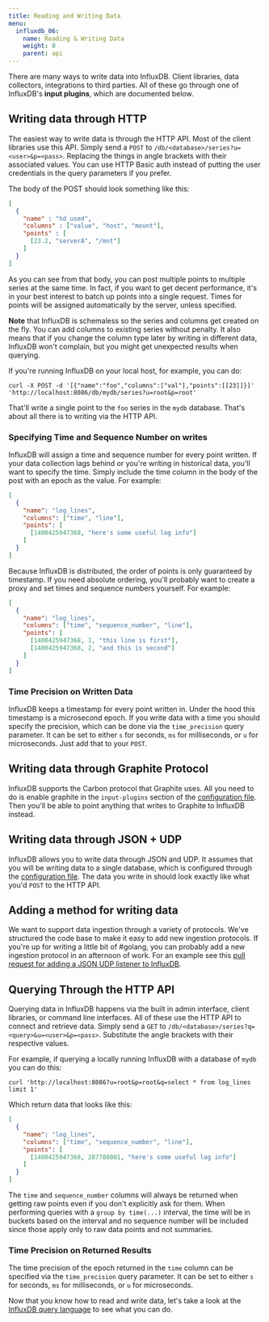 ```yaml
---
title: Reading and Writing Data
menu:
  influxdb_06:
    name: Reading & Writing Data
    weight: 0
    parent: api
---
```


There are many ways to write data into InfluxDB.
Client libraries, data collectors, integrations to third parties.
All of these go through one of InfluxDB's **input plugins**, which are documented below.

## Writing data through HTTP

The easiest way to write data is through the HTTP API.
Most of the client libraries use this API.
Simply send a `POST` to `/db/<database>/series?u=<user>&p=<pass>`.
Replacing the things in angle brackets with their associated values.
You can use HTTP Basic auth instead of putting the user credentials in the query parameters if you prefer.

The body of the POST should look something like this:

```json
[
  {
    "name" : "hd_used",
    "columns" : ["value", "host", "mount"],
    "points" : [
      [23.2, "serverA", "/mnt"]
    ]
  }
]
```

As you can see from that body, you can post multiple points to multiple series at the same time.
In fact, if you want to get decent performance, it's in your best interest to batch up points into a single request.
Times for points will be assigned automatically by the server, unless specified.

**Note** that InfluxDB is schemaless so the series and columns get created on the fly.
You can add columns to existing series without penalty.
It also means that if you change the column type later by writing in different data, InfluxDB won't complain, but you might get unexpected results when querying.

If you're running InfluxDB on your local host, for example, you can do:

```
curl -X POST -d '[{"name":"foo","columns":["val"],"points":[[23]]}]' 'http://localhost:8086/db/mydb/series?u=root&p=root'
```

That'll write a single point to the `foo` series in the `mydb` database.
That's about all there is to writing via the HTTP API.

### Specifying Time and Sequence Number on writes

InfluxDB will assign a time and sequence number for every point written.
If your data collection lags behind or you're writing in historical data, you'll want to specify the time.
Simply include the time column in the body of the post with an epoch as the value.
For example:

```json
[
  {
    "name": "log_lines",
    "columns": ["time", "line"],
    "points": [
      [1400425947368, "here's some useful log info"]
    ]
  }
]
```

Because InfluxDB is distributed, the order of points is only guaranteed by timestamp.
If you need absolute ordering, you'll probably want to create a proxy and set times and sequence numbers yourself.
For example:

```json
[
  {
    "name": "log_lines",
    "columns": ["time", "sequence_number", "line"],
    "points": [
      [1400425947368, 1, "this line is first"],
      [1400425947368, 2, "and this is second"]
    ]
  }
]
```

### Time Precision on Written Data

InfluxDB keeps a timestamp for every point written in.
Under the hood this timestamp is a microsecond epoch.
If you write data with a time you should specify the precision, which can be done via the `time_precision` query parameter.
It can be set to either `s` for seconds, `ms` for milliseconds, or `u` for microseconds.
Just add that to your `POST`.

## Writing data through Graphite Protocol

InfluxDB supports the Carbon protocol that Graphite uses.
All you need to do is enable graphite in the `input-plugins` section of the [configuration file](https://github.com/influxdb/influxdb/blob/master/config.sample.toml).
Then you'll be able to point anything that writes to Graphite to InfluxDB instead.

## Writing data through JSON + UDP

InfluxDB allows you to write data through JSON and UDP.
It assumes that you will be writing data to a single database, which is configured through the [configuration file](https://github.com/influxdb/influxdb/blob/master/config.sample.toml).
The data you write in should look exactly like what you'd `POST` to the HTTP API.

## Adding a method for writing data

We want to support data ingestion through a variety of protocols.
We've structured the code base to make it easy to add new ingestion protocols.
If you're up for writing a little bit of #golang, you can probably add a new ingestion protocol in an afternoon of work.
For an example see this [pull request for adding a JSON UDP listener to InfluxDB](https://github.com/influxdb/influxdb/pull/477/files).

## Querying Through the HTTP API

Querying data in InfluxDB happens via the built in admin interface, client libraries, or command line interfaces.
All of these use the HTTP API to connect and retrieve data.
Simply send a `GET` to `/db/<database>/series?q=<query>&u=<user>&p=<pass>`.
Substitute the angle brackets with their respective values.

For example, if querying a locally running InfluxDB with a database of `mydb` you can do this:

```
curl 'http://localhost:8086?u=root&p=root&q=select * from log_lines limit 1'
```

Which return data that looks like this:

```json
[
  {
    "name": "log_lines",
    "columns": ["time", "sequence_number", "line"],
    "points": [
      [1400425947368, 287780001, "here's some useful log info"]
    ]
  }
]
```

The `time` and `sequence_number` columns will always be returned when getting raw points even if you don't explicitly ask for them.
When performing queries with a `group by time(...)` interval, the time will be in buckets based on the interval and no sequence number will be included since those apply only to raw data points and not summaries.

### Time Precision on Returned Results

The time precision of the epoch returned in the `time` column can be specified via the `time_precision` query parameter.
It can be set to either `s` for seconds, `ms` for milliseconds, or `u` for microseconds.

Now that you know how to read and write data, let's take a look at the [InfluxDB query language](/influxdb/v0.6/api/query_language/) to see what you can do.
